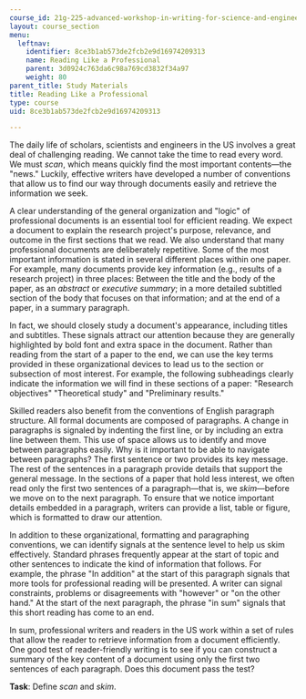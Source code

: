 ```yaml
---
course_id: 21g-225-advanced-workshop-in-writing-for-science-and-engineering-els-spring-2016
layout: course_section
menu:
  leftnav:
    identifier: 8ce3b1ab573de2fcb2e9d16974209313
    name: Reading Like a Professional
    parent: 3d0924c763da6c98a769cd3832f34a97
    weight: 80
parent_title: Study Materials
title: Reading Like a Professional
type: course
uid: 8ce3b1ab573de2fcb2e9d16974209313

---
```


The daily life of scholars, scientists and engineers in the US involves a great deal of challenging reading. We cannot take the time to read every word. We must _scan_, which means quickly find the most important contents—the "news." Luckily, effective writers have developed a number of conventions that allow us to find our way through documents easily and retrieve the information we seek.

A clear understanding of the general organization and "logic" of professional documents is an essential tool for efficient reading. We expect a document to explain the research project's purpose, relevance, and outcome in the first sections that we read. We also understand that many professional documents are deliberately repetitive. Some of the most important information is stated in several different places within one paper. For example, many documents provide key information (e.g., results of a research project) in three places: Between the title and the body of the paper, as an _abstract_ or _executive summary_; in a more detailed subtitled section of the body that focuses on that information; and at the end of a paper, in a summary paragraph.

In fact, we should closely study a document's appearance, including titles and subtitles. These signals attract our attention because they are generally highlighted by bold font and extra space in the document. Rather than reading from the start of a paper to the end, we can use the key terms provided in these organizational devices to lead us to the section or subsection of most interest. For example, the following subheadings clearly indicate the information we will find in these sections of a paper: "Research objectives" "Theoretical study" and "Preliminary results."

Skilled readers also benefit from the conventions of English paragraph structure. All formal documents are composed of paragraphs. A change in paragraphs is signaled by indenting the first line, or by including an extra line between them. This use of space allows us to identify and move between paragraphs easily. Why is it important to be able to navigate between paragraphs? The first sentence or two provides its key message. The rest of the sentences in a paragraph provide details that support the general message. In the sections of a paper that hold less interest, we often read only the first two sentences of a paragraph—that is, we _skim_—before we move on to the next paragraph. To ensure that we notice important details embedded in a paragraph, writers can provide a list, table or figure, which is formatted to draw our attention.

In addition to these organizational, formatting and paragraphing conventions, we can identify signals at the sentence level to help us skim effectively. Standard phrases frequently appear at the start of topic and other sentences to indicate the kind of information that follows. For example, the phrase "In addition" at the start of this paragraph signals that more tools for professional reading will be presented. A writer can signal constraints, problems or disagreements with "however" or "on the other hand." At the start of the next paragraph, the phrase "in sum" signals that this short reading has come to an end.

In sum, professional writers and readers in the US work within a set of rules that allow the reader to retrieve information from a document efficiently. One good test of reader-friendly writing is to see if you can construct a summary of the key content of a document using only the first two sentences of each paragraph. Does this document pass the test?

**Task**: Define _scan_ and _skim_.